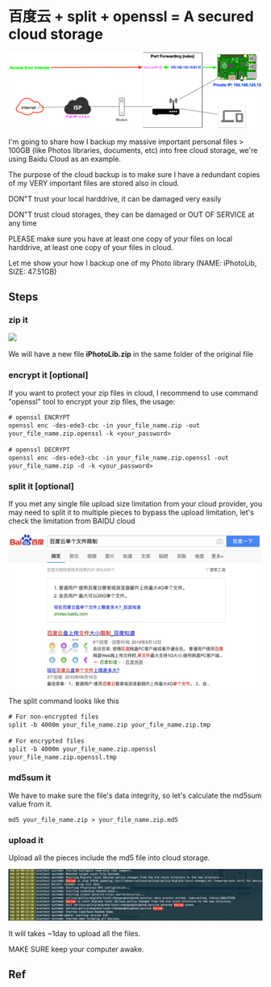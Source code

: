 # 百度云 + split + openssl = A secured cloud storage

![](../.gitbook/assets/home-network.png)

I'm going to share how I backup my massive important personal files &gt; 100GB \(like Photos libraries, documents, etc\) into free cloud storage, we're using Baidu Cloud as an example.

The purpose of the cloud backup is to make sure I have a redundant copies of my VERY important files are stored also in cloud.

DON"T trust your local harddrive, it can be damaged very easily 

DON"T trust cloud storages, they can be damaged or OUT OF SERVICE at any time

PLEASE make sure you have at least one copy of your files on local harddrive, at least one copy of your files in cloud.



Let me show your how I backup one of my Photo library \(NAME: iPhotoLib, SIZE: 47.51GB\)

## Steps

### zip it

![](../.gitbook/assets/kapture-2020-03-01-at-12.26.48.gif)

We will have a new file **iPhotoLib.zip** in the same folder of the original file

### encrypt it \[optional\]

If you want to protect your zip files in cloud, I recommend to use command "openssl" tool to encrypt your zip files, the usage:

```text
# openssl ENCRYPT
openssl enc -des-ede3-cbc -in your_file_name.zip -out your_file_name.zip.openssl -k <your_password>

# openssl DECRYPT
openssl enc -des-ede3-cbc -in your_file_name.zip.openssl -out your_file_name.zip -d -k <your_password>
```

### split it \[optional\]

If you met any single file upload size limitation from your cloud provider, you may need to split it to multiple pieces to bypass the upload limitation, let's check the limitation from BAIDU cloud

![The limitation is 4GB for a single uploaded file](../.gitbook/assets/screen-shot-2020-03-01-at-12.09.04-pm.png)

The split command looks like this

```text
# For non-encrypted files
split -b 4000m your_file_name.zip your_file_name.zip.tmp

# For encrypted files
split -b 4000m your_file_name.zip.openssl your_file_name.zip.openssl.tmp
```

### md5sum it

We have to make sure the file's data integrity, so let's calculate the md5sum value from it.

```text
md5 your_file_name.zip > your_file_name.zip.md5
```

### upload it

Upload all the pieces include the md5 file into cloud storage.

![](../.gitbook/assets/image%20%282%29.png)

It will takes ~1day to upload all the files.

MAKE SURE keep your computer awake.



## Ref





